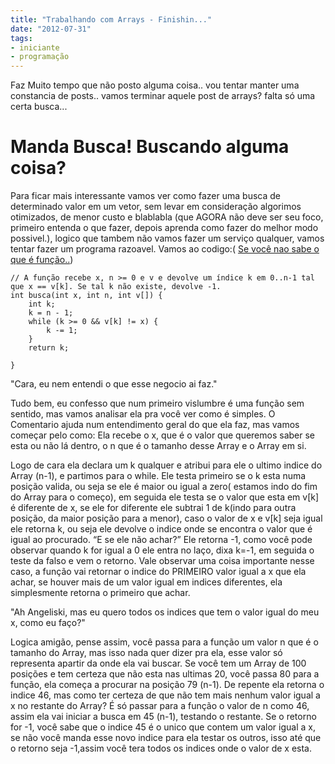 ```yaml
---
title: "Trabalhando com Arrays - Finishin..."
date: "2012-07-31"
tags: 
- iniciante
- programação
---
```


Faz Muito tempo que não posto alguma coisa.. vou tentar manter uma constancia de posts.. vamos terminar aquele post de arrays? falta só uma certa busca...

# Manda Busca! Buscando alguma coisa?

Para ficar mais interessante vamos ver como fazer uma busca de determinado valor em um vetor, sem levar em consideração algorimos otimizados, de menor custo e blablabla (que AGORA não deve ser seu foco, primeiro entenda o que fazer, depois aprenda como fazer do melhor modo possivel.), logico que tambem não vamos fazer um serviço qualquer, vamos tentar fazer um programa razoavel. Vamos ao codigo:( [Se você nao sabe o que é função..](http://www.inf.pucrs.br/~pinho/LaproI/Funcoes/AulaDeFuncoes.htm))

``` 
// A função recebe x, n >= 0 e v e devolve um índice k em 0..n-1 tal que x == v[k]. Se tal k não existe, devolve -1. 
int busca(int x, int n, int v[]) {
    int k;
    k = n - 1;
    while (k >= 0 && v[k] != x) {
        k -= 1;
    }
    return k;

}
```

"Cara, eu nem entendi o que esse negocio ai faz."

Tudo bem, eu confesso que num primeiro vislumbre é uma função sem sentido, mas vamos analisar ela pra você ver como é simples. O Comentario ajuda num entendimento geral do que ela faz, mas vamos começar pelo como: Ela recebe o x, que é o valor que queremos saber se esta ou não lá dentro, o n que é o tamanho desse Array e o Array em si.

Logo de cara ela declara um k qualquer e atribui para ele o ultimo indice do Array (n-1), e partimos para o while. Ele testa primeiro se o k esta numa posição valida, ou seja se ele é maior ou igual a zero( estamos indo do fim do Array para o começo), em seguida ele testa se o valor que esta em v[k] é diferente de x, se ele for diferente ele subtrai 1 de k(indo para outra posição, da maior posição para a menor), caso o valor de x e v[k] seja igual ele retorna k, ou seja ele devolve o indice onde se encontra o valor que é igual ao procurado. “E se ele não achar?” Ele retorna -1, como você pode observar quando k for igual a 0 ele entra no laço, dixa k=-1, em seguida o teste da falso e vem o retorno. Vale observar uma coisa importante nesse caso, a função vai retornar o indice do PRIMEIRO valor igual a x que ela achar, se houver mais de um valor igual em indices diferentes, ela simplesmente retorna o primeiro que achar.

"Ah Angeliski, mas eu quero todos os indices que tem o valor igual do meu x, como eu faço?"

Logica amigão, pense assim, você passa para a função um valor n que é o tamanho do Array, mas isso nada quer dizer pra ela, esse valor só representa apartir da onde ela vai buscar. Se você tem um Array de 100 posições e tem certeza que não esta nas ultimas 20, você passa 80 para a função, ela começa a procurar na posição 79 (n-1). De repente ela retorna o indice 46, mas como ter certeza de que não tem mais nenhum valor igual a x no restante do Array? É só passar para a função o valor de n como 46, assim ela vai iniciar a busca em 45 (n-1), testando o restante. Se o retorno for -1, você sabe que o indice 45 é o unico que contem um valor igual a x, se não você manda esse novo indice para ela testar os outros, isso até que o retorno seja -1,assim você tera todos os indices onde o valor de x esta.


<Signature />
